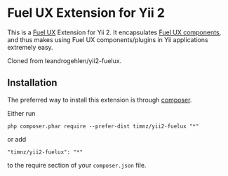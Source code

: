 Fuel UX Extension for Yii 2
===========================

This is a [Fuel UX](http://exacttarget.github.io/fuelux) Extension for Yii 2. It encapsulates [Fuel UX components](http://exacttarget.github.io/fuelux/javascript.html), and thus makes using Fuel UX components/plugins in Yii applications extremely easy.

Cloned from leandrogehlen/yii2-fuelux.

Installation
------------

The preferred way to install this extension is through [composer](http://getcomposer.org/download/).

Either run

```
php composer.phar require --prefer-dist timnz/yii2-fuelux "*"
```

or add

```
"timnz/yii2-fuelux": "*"
```

to the require section of your `composer.json` file.

